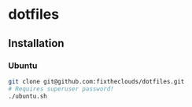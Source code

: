 # dotfiles

## Installation
### Ubuntu
```sh
git clone git@github.com:fixtheclouds/dotfiles.git
# Requires superuser password!
./ubuntu.sh
```
